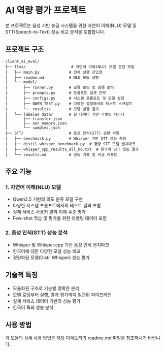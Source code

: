 # AI 역량 평가 프로젝트

본 프로젝트는 음성 기반 송금 시스템을 위한 자연어 이해(NLU) 모델 및 STT(Speech-to-Text) 성능 비교 분석을 포함합니다.

## 프로젝트 구조

```
client_ai_eval/
├── llms/                    # 자연어 이해(NLU) 모델 관련 파일
│   ├── main.py             # 전체 실행 진입점
│   ├── readme.md           # NLU 모듈 설명
│   └── model/
│       ├── runner.py       # 모델 로딩 및 실행 로직
│       ├── prompts.py      # 프롬프트 설계 전략
│       ├── configs.py      # 시스템 프롬프트 및 모델 설정
│       ├── QWEN_TEST.py    # 다양한 설정에서의 테스트 스크립트
│       └── results/        # 모델 실행 결과
│   └── labeled data/       # 실 데이터 기반 라벨링 데이터
│       ├── transfer.json
│       ├── non_memory.json
│       └── samples.json
├── STT/                    # 음성 인식(STT) 관련 파일
│   ├── benchmark.py        # Whisper 기반 STT 성능 측정
│   ├── distil_whisper_benchmark.py  # 경량 STT 모델 벤치마크
│   ├── whisper_cpp_results_all_ko.txt  # 한국어 STT 성능 결과
│   └── results.md          # 성능 기록 및 비교 리포트
```

## 주요 기능

### 1. 자연어 이해(NLU) 모델

- Qwen2.5 기반의 의도 분류 모델 구현
- 다양한 시스템 프롬프트에서의 테스트 결과 포함
- 실제 서비스 사용자 발화 이해 수준 평가
- Few-shot 학습 및 평가를 위한 라벨링 데이터 포함

### 2. 음성 인식(STT) 성능 분석

- Whisper 및 Whisper.cpp 기반 음성 인식 벤치마크
- 한국어에 대한 다양한 모델 성능 비교
- 경량화된 모델(Distil Whisper) 성능 평가

## 기술적 특징

- 모듈화된 구조로 기능별 명확한 분리
- 모델 로딩부터 실행, 결과 평가까지 일관된 파이프라인
- 실제 서비스 데이터 기반의 성능 평가
- 한국어 특화 성능 분석

## 사용 방법

각 모듈의 상세 사용 방법은 해당 디렉토리의 readme.md 파일을 참조하시기 바랍니다.

